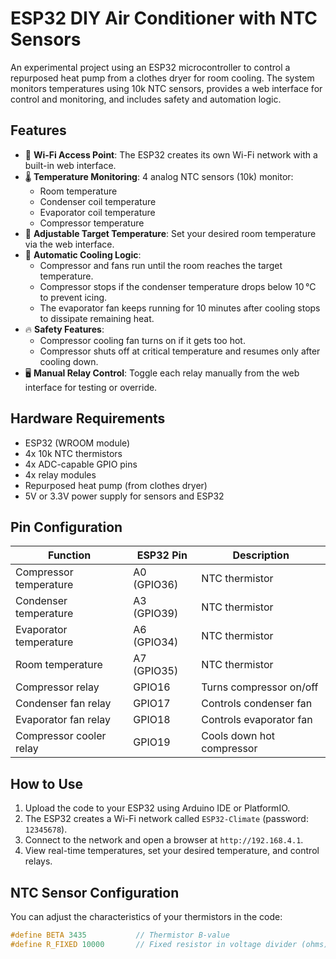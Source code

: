 # ESP32 DIY Air Conditioner with NTC Sensors

An experimental project using an ESP32 microcontroller to control a repurposed heat pump from a clothes dryer for room cooling. The system monitors temperatures using 10k NTC sensors, provides a web interface for control and monitoring, and includes safety and automation logic.

## Features

- 📡 **Wi-Fi Access Point**: The ESP32 creates its own Wi-Fi network with a built-in web interface.
- 🌡️ **Temperature Monitoring**: 4 analog NTC sensors (10k) monitor:
  - Room temperature
  - Condenser coil temperature
  - Evaporator coil temperature
  - Compressor temperature
- 🎯 **Adjustable Target Temperature**: Set your desired room temperature via the web interface.
- 🔁 **Automatic Cooling Logic**:
  - Compressor and fans run until the room reaches the target temperature.
  - Compressor stops if the condenser temperature drops below 10 °C to prevent icing.
  - The evaporator fan keeps running for 10 minutes after cooling stops to dissipate remaining heat.
- 🔥 **Safety Features**:
  - Compressor cooling fan turns on if it gets too hot.
  - Compressor shuts off at critical temperature and resumes only after cooling down.
- 🖥️ **Manual Relay Control**: Toggle each relay manually from the web interface for testing or override.

## Hardware Requirements

- ESP32 (WROOM module)
- 4x 10k NTC thermistors
- 4x ADC-capable GPIO pins
- 4x relay modules
- Repurposed heat pump (from clothes dryer)
- 5V or 3.3V power supply for sensors and ESP32

## Pin Configuration

| Function                   | ESP32 Pin | Description                 |
|----------------------------|-----------|-----------------------------|
| Compressor temperature     | A0 (GPIO36)| NTC thermistor              |
| Condenser temperature      | A3 (GPIO39)| NTC thermistor              |
| Evaporator temperature     | A6 (GPIO34)| NTC thermistor              |
| Room temperature           | A7 (GPIO35)| NTC thermistor              |
| Compressor relay           | GPIO16     | Turns compressor on/off     |
| Condenser fan relay        | GPIO17     | Controls condenser fan      |
| Evaporator fan relay       | GPIO18     | Controls evaporator fan     |
| Compressor cooler relay    | GPIO19     | Cools down hot compressor   |

## How to Use

1. Upload the code to your ESP32 using Arduino IDE or PlatformIO.
2. The ESP32 creates a Wi-Fi network called `ESP32-Climate` (password: `12345678`).
3. Connect to the network and open a browser at `http://192.168.4.1`.
4. View real-time temperatures, set your desired temperature, and control relays.

## NTC Sensor Configuration

You can adjust the characteristics of your thermistors in the code:

```cpp
#define BETA 3435           // Thermistor B-value
#define R_FIXED 10000       // Fixed resistor in voltage divider (ohms)
